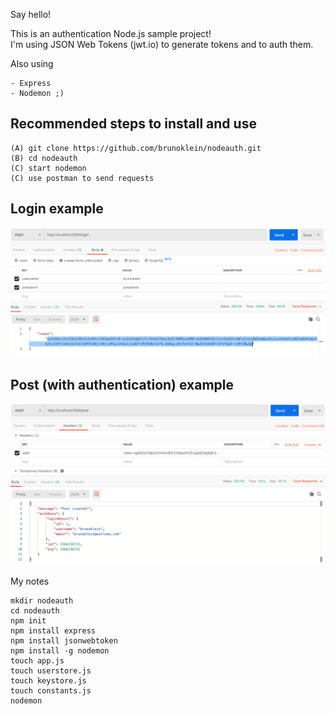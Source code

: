 Say hello!

This is an authentication Node.js sample project!  
I'm using JSON Web Tokens (jwt.io) to generate tokens and to auth them.

Also using    

    - Express  
    - Nodemon ;)  

## Recommended steps to install and use

    (A) git clone https://github.com/brunoklein/nodeauth.git
    (B) cd nodeauth
    (C) start nodemon
    (C) use postman to send requests

## Login example

![](https://raw.githubusercontent.com/brunoklein/nodeauth/master/login-nodeauth.png)

## Post (with authentication) example

![](https://raw.githubusercontent.com/brunoklein/nodeauth/master/post-nodeauth.png)

My notes  

    mkdir nodeauth  
    cd nodeauth  
    npm init  
    npm install express  
    npm install jsonwebtoken  
    npm install -g nodemon  
    touch app.js  
    touch userstore.js  
    touch keystore.js  
    touch constants.js  
    nodemon  
